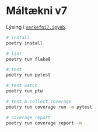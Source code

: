 # Máltækni v7

Lýsing í [`verkefni7.ipynb`](./verkefni7.ipynb).

```bash
# install
poetry install

# lint
poetry run flake8

# test
poetry run pytest

# test watch
poetry run ptw

# test & collect coverage
poetry run coverage run -m pytest

# coverage report
poetry run coverage report -m
```
